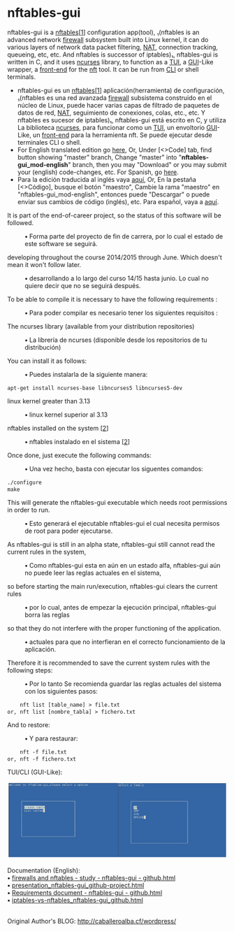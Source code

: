 # nftables-gui
nftables-gui is a <a href="https://en.wikipedia.org/wiki/Nftables">nftables</a>[<a href="https://www.netfilter.org/projects/nftables/index.html">1</a>] configuration app(tool), ₁(nftables is an advanced network <a href="https://en.wikipedia.org/wiki/Firewall%5F%28computing%29">firewall</a> subsystem built into Linux kernel, it can do various layers of network data packet filtering, <a href="https://en.wikipedia.org/wiki/Network%5Faddress%5Ftranslation">NAT</a>, connection tracking, queueing, etc, etc. And nftables is successor of iptables)₁, nftables-gui is written in C, and it uses <a href="https://en.wikipedia.org/wiki/Ncurses">ncurses</a> library, to function as a <a href="https://en.wikipedia.org/wiki/Text-based%5Fuser%5Finterface">TUI</a>, a <a href="https://en.wikipedia.org/wiki/Graphical%5Fuser%5Finterface">GUI</a>-Like wrapper, a <a href="https://en.wikipedia.org/wiki/Front-end%5F%28computing%29">front-end</a> for the <a href="https://manpages.debian.org/buster/nftables/nft.8.en.html">nft</a> tool. It can be run from <a href="https://en.wikipedia.org/wiki/Command-line%5Finterface">CLI</a> or shell terminals.  
* nftables-gui es un <a href="https://es.wikipedia.org/wiki/Nftables">nftables</a>[<a href="https://www.netfilter.org/projects/nftables/index.html">1</a>] aplicación(herramienta) de configuración, ₁(nftables es una red avanzada <a href="https://es.wikipedia.org/wiki/Firewall%5F%28computing%29">firewall</a> subsistema construido en el núcleo de Linux, puede hacer varias capas de filtrado de paquetes de datos de red, <a href="https://es.wikipedia.org/wiki/Network%5Faddress%5Ftranslation">NAT</a>, seguimiento de conexiones, colas, etc., etc. Y nftables es sucesor de iptables)₁, nftables-gui está escrito en C, y utiliza La biblioteca <a href="https://es.wikipedia.org/wiki/Ncurses">ncurses</a>, para funcionar como un <a href="https://es.wikipedia.org/wiki/Text-based%5Fuser%5Finterface">TUI</a>, un envoltorio <a href="https://en.wikipedia.org/wiki/Graphical%5Fuser%5Finterface">GUI</a>-Like, un <a href="https://es.wikipedia.org/wiki/Front-end%5F%28computing%29">front-end</a> para la herramienta nft. Se puede ejecutar desde terminales CLI o shell.
* For English translated edition go <a href="https://github.com/atErik/nftables-gui/tree/nftables-gui_mod-english">here</a>, Or, Under &#91;&lt;&gt;Code&#93; tab, find button showing "master" branch, Change "master" into "**nftables-gui_mod-english**" branch, then you may "Download" or you may submit your (english) code-changes, etc. For Spanish, go <a href="https://github.com/atErik/nftables-gui">here</a>.
* Para la edición traducida al inglés vaya <a href="https://github.com/atErik/nftables-gui/tree/nftables-gui_mod-english">aquí</a>, Or, En la pestaña &#91;&lt;&gt;Código&#93;, busque el botón "maestro", Cambie la rama "maestro" en "nftables-gui_mod-english", entonces puede "Descargar" o puede enviar sus cambios de código (inglés), etc. Para español, vaya a <a href="https://github.com/atErik/nftables-gui">aquí</a>.

<div>It is part of the end-of-career project, so the status of this software will be followed.<dl>
<dd><b class="b">•</b> Forma parte del proyecto de fin de carrera, por lo cual el estado de este software se seguirá.</dd></dl>
</div>

<div>developing throughout the course 2014/2015 through June. Which doesn't mean it won't follow later.<dl>
<dd><b class="b">•</b> desarrollando a lo largo del curso 14/15 hasta junio. Lo cual no quiere decir que no se seguirá después.</dd></dl>
</div>

<div>To be able to compile it is necessary to have the following requirements :<dl>
<dd><b class="b">•</b> Para poder compilar es necesario tener los siguientes requisitos :</dd></dl>
</div>

<div>The ncurses library (available from your distribution repositories)<dl>
<dd><b class="b">•</b> La librería de ncurses (disponible desde los repositorios de tu distribución)</dd></dl>
</div>

<div>You can install it as follows:<dl>
<dd><b class="b">•</b> Puedes instalarla de la siguiente manera:</dd></dl>
</div>

	apt-get install ncurses-base libncurses5 libncurses5-dev

<div>linux kernel greater than 3.13<dl>
<dd><b class="b">•</b> linux kernel superior al 3.13</dd></dl>
</div>

<div>nftables installed on the system [<a href="https://wiki.nftables.org/wiki-nftables/index.php/Building_and_installing_nftables_from_sources">2</a>]<dl>
<dd><b class="b">•</b> nftables instalado en el sistema [<a href="https://wiki.nftables.org/wiki-nftables/index.php/Building_and_installing_nftables_from_sources">2</a>]</dd></dl>
</div>

<div>Once done, just execute the following commands:<dl>
<dd><b class="b">•</b> Una vez hecho, basta con ejecutar los siguentes comandos:</dd></dl>
</div>

	./configure
	make

<div>This will generate the nftables-gui executable which needs root permissions in order to run.<dl>
<dd><b class="b">•</b> Esto generará el ejecutable nftables-gui el cual necesita permisos de root para poder ejecutarse.</dd></dl>
</div>

<div>As nftables-gui is still in an alpha state, nftables-gui still cannot read the current rules in the system,<dl>
<dd><b class="b">•</b> Como nftables-gui esta en aún en un estado alfa, nftables-gui aún no puede leer las reglas actuales en el sistema,</dd></dl>
</div>

<div>so before starting the main run/execution, nftables-gui clears the current rules<dl>
<dd><b class="b">•</b> por lo cual, antes de empezar la ejecución principal, nftables-gui borra las reglas</dd></dl>
</div>

<div>so that they do not interfere with the proper functioning of the application.<dl>
<dd><b class="b">•</b> actuales para que no interfieran en el correcto funcionamiento de la aplicación.</dd></dl>
</div>

<div>Therefore it is recommended to save the current system rules with the following steps:<dl>
<dd><b class="b">•</b> Por lo tanto Se recomienda guardar las reglas actuales del sistema con los siguientes pasos:</dd></dl>
</div>

	    nft list [table_name] > file.txt
	or, nft list [nombre_tabla] > fichero.txt

<div>And to restore:<dl>
<dd><b class="b">•</b> Y para restaurar:</dd></dl>
</div>

	    nft -f file.txt
	or, nft -f fichero.txt

TUI/CLI (GUI-Like):<br />
<div width="100%"><nobr><img src="Documentation%28English%29/presentation%5Fnftables-gui%5Fgithub-project%5Ffiles/prsnt%5F19-26%5F1.png" /></nobr></div>

Documentation (English):<br />
<b>•</b> <a href="https://htmlpreview.github.io/?https://github.com/atErik/nftables-gui/blob/nftables-gui%5Fmod-english/Documentation%28English%29/firewalls%20and%20nftables%20-%20study%20-%20nftables-gui%20-%20github.html">firewalls and nftables - study - nftables-gui - github.html</a><br />
<b>•</b> <a href="https://htmlpreview.github.io/?https://github.com/atErik/nftables-gui/blob/nftables-gui%5Fmod-english/Documentation%28English%29/presentation%5Fnftables-gui%5Fgithub-project.html">presentation_nftables-gui_github-project.html</a><br />
<b>•</b> <a href="https://htmlpreview.github.io/?https://github.com/atErik/nftables-gui/blob/nftables-gui%5Fmod-english/Documentation%28English%29/Requirements%20document%20-%20nftables-gui%20-%20github.html">Requirements document - nftables-gui - github.html</a><br />
<b>•</b> <a href="https://htmlpreview.github.io/?https://github.com/atErik/nftables-gui/blob/nftables-gui%5Fmod-english/Documentation%28English%29/iptables-vs-nftables%5Fnftables-gui%5Fgithub.html">iptables-vs-nftables_nftables-gui_github.html</a><br />
<br />

Original Author's BLOG: http://caballeroalba.cf/wordpress/
